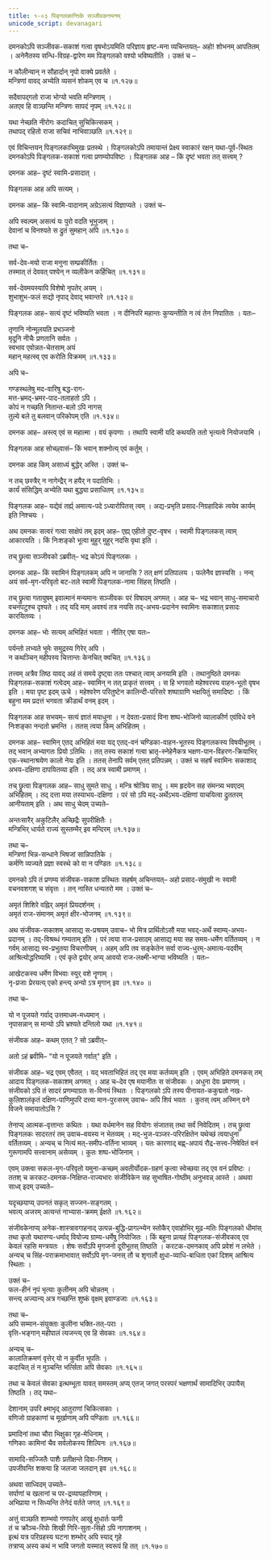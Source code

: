 ```yaml
---
title: १-०३ पिङ्गलकान्तिके सञ्जीवकनयनम्
unicode_script: devanagari
---
```

दमनकोऽपि सञ्जीवक-सकाशं गत्वा वृषभोऽयमिति परिज्ञाय हृष्ट-मना व्यचिन्तयत्– अहो! शोभनम् आपतितम् । अनेनैतस्य सन्धि-विग्रह-द्वारेण मम पिङ्गलको वश्यो भविष्यतीति । उक्तं च –

न कौलीन्यान् न सौहार्दान् नृपो वाक्ये प्रवर्तते ।  
मन्त्रिणां वावद् अभ्येति व्यसनं शोकम् एव च ॥१.१२७॥  

सदैवापद्गतो राजा भोग्यो भवति मन्त्रिणाम् ।  
अतएव हि वाञ्छन्ति मन्त्रिणः सापदं नृपम् ॥१.१२८॥  

यथा नेच्छति नीरोगः कदाचित् सुचिकित्सकम् ।  
तथापद् रहितो राजा सचिवं नाभिवाञ्छति ॥१.१२९॥  

एवं विचिन्तयन् पिङ्गलकाभिमुखः प्रतस्थे । पिङ्गलकोऽपि तमायान्तं प्रेक्ष्य स्वाकारं रक्षन् यथा-पूर्व-स्थितः दमनकोऽपि पिङ्गलक-सकाशं गत्वा प्रणम्योपविष्टः । पिङ्गलक आह – किं दृष्टं भवता तत् सत्त्वम् ?  

दमनक आह– दृष्टं स्वामि-प्रसादात् ।  

पिङ्गलक आह अपि सत्यम् ।  

दमनक आह– किं स्वामि-पादानाम् अग्रेऽसत्यं विज्ञाप्यते । उक्तं च–  

अपि स्वल्पम् असत्यं यः पुरो वदति भूभुजाम् ।  
देवानां च विनश्यते स द्रुतं सुमहान् अपि ॥१.१३०॥  

तथा च–  

सर्व-देव-मयो राजा मनुना सम्प्रकीर्तितः ।  
तस्मात् तं देववत् पश्येन् न व्यलीकेन कर्हिचित् ॥१.१३१॥  

सर्व-देवमयस्यापि विशेषो नृपतेर् अयम् ।  
शुभाशुभ-फलं सद्यो नृपाद् देवाद् भवान्तरे ॥१.१३२॥  

पिङ्गलक आह– सत्यं दृष्टं भविष्यति भवता । न दीनिपरि महान्तः कुप्यन्तीति न त्वं तेन निपातितः । यतः–

तृणानि नोन्मूलयति प्रभञ्जनो  
मृदूनि नीचैः प्रणतानि सर्वतः ।  
स्वभाव एवोन्नत-चेतसाम् अयं  
महान् महत्स्व् एव करोति विक्रमम् ॥१.१३३॥  

अपि च–  

गण्डस्थलेषु मद-वारिषु बद्ध-राग-  
मत्त-भ्रमद्-भ्रमर-पाद-तलाहतो ऽपि ।  
कोपं न गच्छति नितान्त-बलो ऽपि नागस्  
तुल्ये बले तु बलवान् परिकोपम् एति ॥१.१३४॥  

दमनक आह– अस्त्व् एवं स महात्मा । वयं कृपणाः । तथापि स्वामी यदि कथयति ततो भृत्यत्वे नियोजयामि ।  

पिङ्गलक आह सोच्छ्वासं– किं भवान् शक्नोत्य् एवं कर्तुम् ।  

दमनक आह किम् असाध्यं बुद्धेर् अस्ति । उक्तं च–  

न तच् छस्त्रैर् न नागेन्द्रैर् न हयैर् न पदातिभिः ।  
कार्यं संसिद्धिम् अभ्येति यथा बुद्ध्या प्रसाधितम् ॥१.१३५॥  

पिङ्गलक आह– यद्येवं तर्ह्य् अमात्य-पदे ऽध्यारोपितस् त्वम् । अद्य-प्रभृति प्रसाद-निग्रहादिकं त्वयेव कार्यम् इति निश्चयः ।  

अथ दमनकः सत्वरं गत्वा साक्षेपं तम् इदम् आह– एह्य् एहीतो दुष्ट-वृषभ । स्वामी पिङ्गलकस् त्वाम् आकारयति । किं निःशङ्को भूत्वा मुहुर् मुहुर् नदसि वृथा इति ।  

तच् छ्रुत्वा सञ्जीवको ऽब्रवीत्– भद्र कोऽयं पिङ्गलकः ।  

दमनक आह– किं स्वामिनं पिङ्गलकम् अपि न जानासि ? तत् क्षणं प्रतिपालय । फलेनैव ज्ञास्यसि । नन्व् अयं सर्व-मृग-परिवृतो बट-तले स्वामी पिङ्गलक-नामा सिंहस् तिष्ठति ।  

तच् छ्रुत्वा गतायुषम् इवात्मानं मन्यमानः सञ्जीवकः परं विषादम् अगमत् । आह च– भद्र भवान् साधु-समाचारो वचनपटुश्च दृश्यते । तद् यदि माम् अवश्यं तत्र नयसि तद्-अभय-प्रदानेन स्वामिनः सकाशात् प्रसादः कारयितव्यः ।  

दमनक आह– भोः सत्यम् अभिहितं भवता । नीतिर् एषा यतः–  

पर्यन्तो लभ्यते भूमेः समुद्रस्य गिरेर् अपि ।  
न कथञ्चिन् महीपस्य चित्तान्तः केनचित् क्वचित् ॥१.१३६॥  

तत्त्वम् अत्रैव तिष्ठ यावद् अहं तं समये दृष्ट्वा ततः पश्चात् त्वाम् अनयामि इति । तथानुष्ठिते दमनकः पिङ्गलक-सकाशं गत्वेदम् आह– स्वामिन् न तत् प्राकृतं सत्त्वम् । स हि भगवतो महेश्वरस्य वाहन-भूतो वृषभ इति । मया पृष्ट इदम् ऊचे । महेश्वरेण परितुष्टेन कालिन्दी-परिसरे शष्पाग्राणि भक्षयितुं समादिष्टः । किं बहुना मम प्रदत्तं भगवता क्रीडार्थं वनम् इदम् ।  

पिङ्गलक आह सभयम्– सत्यं ज्ञातं मयाधुना । न देवता-प्रसादं विना शष्प-भोजिनो व्यालाकीर्ण एवंविधे वने निःशङ्का नन्दतो भ्रमन्ति । ततस् त्वया किम् अभिहितम् ।  

दमनक आह– स्वामिन् एतद् अभिहितं मया यद् एतद्-वनं चण्डिका-वाहन-भूतस्य पिङ्गलकस्य विषयीभूतम् । तद् भवान् अभ्यागतः प्रियो ऽतिथिः । तत् तस्य सकाशं गत्वा भ्रातृ-स्नेहेनैकत्र भक्षण-पान-विहरण-क्रियाभिर् एक-स्थानाश्रयेण कालो नेयः इति । ततस् तेनापि सर्वम् एतत् प्रतिपन्नम् । उक्तं च सहर्षं स्वामिनः सकाशाद् अभय-दक्षिणा दापयितव्या इति । तद् अत्र स्वामी प्रमाणम् ।  

तच् छ्रुत्वा पिङ्गलक आह– साधु सुमते साधु । मन्त्रि श्रोत्रिय साधु । मम हृदयेन सह संमन्त्र्य भवएदम् अभिहितम् । तद् दत्ता मया तस्याभय-दक्षिणा । परं सो ऽपि मद्-अर्थेऽभय-दक्षिणां याचयित्वा द्रुततरम् आनीयताम् इति । अथ साधु चेदम् उच्यते–  

अन्तःसारैर् अकुटिलैर् अच्छिद्रैः सुपरीक्षितैः ।  
मन्त्रिभिर् धार्यते राज्यं सुस्तम्भैर् इव मन्दिरम् ॥१.१३७॥  

तथा च–  
मन्त्रिणां भिन्न-सन्धाने भिषजां सान्निपातिके ।  
कर्मणि व्यज्यते प्रज्ञा स्वस्थे को वा न पण्डितः ॥१.१३८॥  

दमनको ऽपि तं प्रणम्य संजीवक-सकाश प्रस्थितः सहर्षम् अचिन्तयत्– अहो प्रसाद-संमुखी नः स्वामी वचनवशगश् च संवृत्तः । तन् नास्ति धन्यतरो मम । उक्तं च–  

अमृतं शिशिरे वह्निर् अमृतं प्रियदर्शनम् ।  
अमृतं राज-संमानम् अमृतं क्षीर-भोजनम् ॥१.१३९॥  

अथ संजीवक-सकाशम् आसाद्य स-प्रश्रयम् उवाच– भो मित्र प्रार्थितोऽसौ मया भवद्-अर्थे स्वाम्य्-अभय-प्रदानम् । तद्-विश्रब्धं गम्यताम् इति । परं त्वया राज-प्रसादम् आसाद्य मया सह समय-धर्मेण वर्तितव्यम् । न गर्वम् आसाद्य स्व-प्रभुतया विचरणीयम् । अहम् अपि तव सङ्केतेन सर्वा राज्य-धुरम्-अमात्य-पदवीम् आश्रित्योद्धरिष्यामि । एवं कृते द्वयोर् अप्य् आवयो राज-लक्ष्मी-भाग्या भविष्यति । यतः–  

आखेटकस्य धर्मेण विभवाः स्युर् वशे नॄणाम् ।  
नृ-प्रजाः प्रेरयत्य् एको हन्त्य् अन्यो ऽत्र मृगान् इव ॥१.१४० ॥  

तथा च–  

यो न पूजयते गर्वाद् उत्तमाधम-मध्यमान् ।  
नृपासन्नान् स मान्यो ऽपि भ्रश्यते दन्तिलो यथा ॥१.१४१॥  

संजीवक आह– कथम् एतत् ? सो ऽब्रवीत्–  

<div class="js_include" url="../../upakathAH/01-03_dantilagOrambhakathA/"  newLevelForH1="3" includeTitle="true"> </div>

अतो ऽहं ब्रवीमि– "यो न पूजयते गर्वात्" इति ।  

संजीवक आह– भद्र एवम् एवैतत् । यद् भवताभिहितं तद् एव मया कर्तव्यम् इति । एवम् अभिहिते दमनकस् तम् आदाय पिङ्गलक-सकाशम् अगमत् । आह च–देव एष मयानीतः स संजीवकः । अधुना देवः प्रमाणम् । संजीवको ऽपि तं सादरं प्रणम्याग्रतः स-विनयं स्थितः । पिङ्गलको ऽपि तस्य पीनायत-ककुद्मतो नख-कुलिशालंकृतं दक्षिण-पाणिमुपरि दत्त्वा मान-पुरःसरम् उवाच– अपि शिवं भवतः । कुतस् त्वम् अस्मिन् वने विजने समायातोऽसि ?  

तेनाप्य् आत्मक-वृत्तान्तः कथितः । यथा वर्धमानेन  सह वियोगः संजातस् तथा सर्वं निवेदितम् । तच् छ्रुत्वा पिङ्गलकः सादरतरं तम् उवाच–वयस्य न भेतव्यम् । मद्-भुज-पञ्जर-परिरक्षितेन यथेच्छं त्वयाधुना वर्तितव्यम् । अन्यच् च नित्यं मत्-समीप-वर्तिना भाव्यम् । यतः कारणाद् बह्व्-अपायं रौद्र-सत्त्व-निषेवितं वनं गुरूणामपि सत्त्वानाम् असेव्यम् । कुतः शष्प-भोजिनाम् ।  

एवम् उक्त्वा सकल-मृग-परिवृतो यमुना-कच्छम् अवतीर्योदक-ग्रहणं कृत्वा स्वेच्छया तद् एव वनं प्रविष्टः । ततश् च करकट-दमनक-निक्षिप्त-राज्यभारः संजीविकेन सह सुभाषित-गोष्ठीम् अनुभवन्न् आस्ते । अथवा साध्व् इदम् उच्यते–  

यदृच्छयाप्य् उपनतं सकृत् सज्जन-सङ्गतम् ।  
भवत्य् अजरम् अत्यन्तं नाभ्यास-क्रमम् ईक्षते ॥१.१६२॥

संजीवकेनाप्य् अनेक-शास्त्रावगाहनाद् उत्पन्न-बुद्धि-प्रागल्भ्येन स्तोकैर् एवाहोभिर् मूढ-मतिः पिङ्गलको धीमांस् तथा कृतो यथारण्य-धर्माद् वियोज्य ग्राम्य-धर्मेषु नियोजितः । किं बहुना प्रत्यहं पिङ्गलक-संजीवकाव् एव केवलं रहसि मन्त्रयतः । शेषः सर्वोऽपि मृगजनो दूरीभूतस् तिष्ठति । करटक-दमनकाव् अपि प्रवेशं न लभेते । अन्यच् च सिंह-पराक्रमाभावात् सर्वोऽपि मृग-जनस् तौ च शृगालौ क्षुधा-व्याधि-बाधिता एकां दिशम् आश्रित्य स्थिताः ।  

उक्तं च–  
फल-हीनं नृपं भृत्याः कुलीनम् अपि चोन्नतम् ।  
सन्त्य् अज्यान्य् अत्र गच्छन्ति शुष्कं वृक्षम् इवाण्डजाः ॥१.१६३॥  

तथा च–  
अपि सम्मान-संयुक्ताः कुलीना भक्ति-तत्-पराः ।  
वृत्ति-भङ्गान् महीपालं त्यजन्त्य् एव हि सेवकाः ॥१.१६४॥  

अन्यच् च–  
कालातिक्रमणं वृत्तेर् यो न कुर्वीत भूपतिः ।  
कदाचित् तं न मुञ्चन्ति भर्त्सिता अपि सेवकाः ॥१.१६५॥  

तथा च केवलं सेवका इत्थम्भूता यावत् समस्तम् अप्य् एतज् जगत् परस्परं भक्षणार्थं सामादिभिर् उपायैस् तिष्ठति । तद् यथा–  

देशानाम् उपरि क्ष्माभृद् आतुराणां चिकित्सकाः ।  
वणिजो ग्राहकाणां च मूर्खाणाम् अपि पण्डिताः ॥१.१६६॥  

प्रमादिनां तथा चौरा भिक्षुका गृह-मेधिनाम् ।  
गणिकाः कामिनां चैव सर्वलोकस्य शिल्पिनः ॥१.१६७॥  

सामादि-सज्जितैः पाशैः प्रतीक्षन्ते दिवा-निशम् ।  
उपजीवन्ति शक्त्या हि जलजा जलदान् इव ॥१.१६८॥  

अथवा साध्विदम् उच्यते–  
सर्पाणां च खलानां च पर-द्रव्यापहारिणाम् ।  
अभिप्राया न सिध्यन्ति तेनेदं वर्तते जगत् ॥१.१६९॥

अत्तुं वाञ्छति शाम्भवो गणपतेर् आखुं क्षुधार्तः फणी  
तं च क्रौञ्च-रिपोः शिखी गिरि-सुता-सिंहो ऽपि नागाशनम् ।  
इत्थं यत्र परिग्रहस्य घटना शम्भोर् अपि स्याद् गृहे  
तत्राप्य् अस्य कथं न भावि जगतो यस्मात् स्वरूपं हि तत् ॥१.१७०॥  
